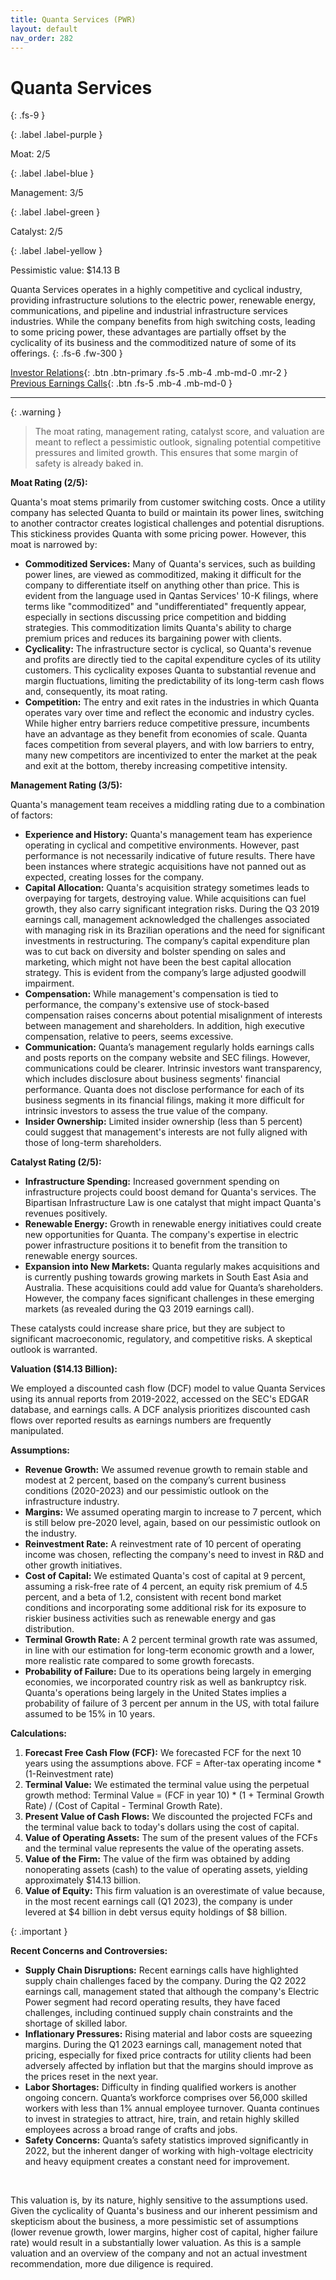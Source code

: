 ```yaml
---
title: Quanta Services (PWR)
layout: default
nav_order: 282
---
```


# Quanta Services
{: .fs-9 }

{: .label .label-purple }

Moat: 2/5

{: .label .label-blue }

Management: 3/5

{: .label .label-green }

Catalyst: 2/5

{: .label .label-yellow }

Pessimistic value: $14.13 B

Quanta Services operates in a highly competitive and cyclical industry, providing infrastructure solutions to the electric power, renewable energy, communications, and pipeline and industrial infrastructure services industries. While the company benefits from high switching costs, leading to some pricing power, these advantages are partially offset by the cyclicality of its business and the commoditized nature of some of its offerings.
{: .fs-6 .fw-300 }

[Investor Relations](https://www.google.com/search?q=PWR+investor+relations){: .btn .btn-primary .fs-5 .mb-4 .mb-md-0 .mr-2 }
[Previous Earnings Calls](https://discountingcashflows.com/company/PWR/transcripts/){: .btn .fs-5 .mb-4 .mb-md-0 }

---

{: .warning } 
>The moat rating, management rating, catalyst score, and valuation are meant to reflect a pessimistic outlook, signaling potential competitive pressures and limited growth. This ensures that some margin of safety is already baked in.


**Moat Rating (2/5):**

Quanta's moat stems primarily from customer switching costs. Once a utility company has selected Quanta to build or maintain its power lines, switching to another contractor creates logistical challenges and potential disruptions. This stickiness provides Quanta with some pricing power.  However, this moat is narrowed by:

* **Commoditized Services:** Many of Quanta's services, such as building power lines, are viewed as commoditized, making it difficult for the company to differentiate itself on anything other than price. This is evident from the language used in Qantas Services' 10-K filings, where terms like "commoditized" and "undifferentiated" frequently appear, especially in sections discussing price competition and bidding strategies. This commoditization limits Quanta's ability to charge premium prices and reduces its bargaining power with clients.
* **Cyclicality:** The infrastructure sector is cyclical, so Quanta's revenue and profits are directly tied to the capital expenditure cycles of its utility customers. This cyclicality exposes Quanta to substantial revenue and margin fluctuations, limiting the predictability of its long-term cash flows and, consequently, its moat rating.
* **Competition:** The entry and exit rates in the industries in which Quanta operates vary over time and reflect the economic and industry cycles.  While higher entry barriers reduce competitive pressure, incumbents have an advantage as they benefit from economies of scale. Quanta faces competition from several players, and with low barriers to entry, many new competitors are incentivized to enter the market at the peak and exit at the bottom, thereby increasing competitive intensity.

**Management Rating (3/5):**

Quanta's management team receives a middling rating due to a combination of factors:

* **Experience and History:** Quanta's management team has experience operating in cyclical and competitive environments. However, past performance is not necessarily indicative of future results.  There have been instances where strategic acquisitions have not panned out as expected, creating losses for the company.
* **Capital Allocation:** Quanta's acquisition strategy sometimes leads to overpaying for targets, destroying value.  While acquisitions can fuel growth, they also carry significant integration risks. During the Q3 2019 earnings call, management acknowledged the challenges associated with managing risk in its Brazilian operations and the need for significant investments in restructuring. The company’s capital expenditure plan was to cut back on diversity and bolster spending on sales and marketing, which might not have been the best capital allocation strategy. This is evident from the company’s large adjusted goodwill impairment. 
* **Compensation:**  While management's compensation is tied to performance, the company's extensive use of stock-based compensation raises concerns about potential misalignment of interests between management and shareholders. In addition, high executive compensation, relative to peers, seems excessive.
* **Communication:** Quanta’s management regularly holds earnings calls and posts reports on the company website and SEC filings. However, communications could be clearer. Intrinsic investors want transparency, which includes disclosure about business segments' financial performance. Quanta does not disclose performance for each of its business segments in its financial filings, making it more difficult for intrinsic investors to assess the true value of the company.
* **Insider Ownership:** Limited insider ownership (less than 5 percent) could suggest that management's interests are not fully aligned with those of long-term shareholders. 

**Catalyst Rating (2/5):**

* **Infrastructure Spending:** Increased government spending on infrastructure projects could boost demand for Quanta's services. The Bipartisan Infrastructure Law is one catalyst that might impact Quanta's revenues positively.
* **Renewable Energy:** Growth in renewable energy initiatives could create new opportunities for Quanta.  The company's expertise in electric power infrastructure positions it to benefit from the transition to renewable energy sources.
* **Expansion into New Markets:** Quanta regularly makes acquisitions and is currently pushing towards growing markets in South East Asia and Australia. These acquisitions could add value for Quanta’s shareholders. However, the company faces significant challenges in these emerging markets (as revealed during the Q3 2019 earnings call).

These catalysts could increase share price, but they are subject to significant macroeconomic, regulatory, and competitive risks.  A skeptical outlook is warranted.

**Valuation ($14.13 Billion):**

We employed a discounted cash flow (DCF) model to value Quanta Services using its annual reports from 2019-2022, accessed on the SEC's EDGAR database, and earnings calls.  A DCF analysis prioritizes discounted cash flows over reported results as earnings numbers are frequently manipulated. 

**Assumptions:**

* **Revenue Growth:** We assumed revenue growth to remain stable and modest at 2 percent, based on the company’s current business conditions (2020-2023) and our pessimistic outlook on the infrastructure industry.
* **Margins:** We assumed operating margin to increase to 7 percent, which is still below pre-2020 level, again, based on our pessimistic outlook on the industry.
* **Reinvestment Rate:**  A reinvestment rate of 10 percent of operating income was chosen, reflecting the company's need to invest in R&D and other growth initiatives.
* **Cost of Capital:** We estimated Quanta's cost of capital at 9 percent, assuming a risk-free rate of 4 percent, an equity risk premium of 4.5 percent, and a beta of 1.2, consistent with recent bond market conditions and incorporating some additional risk for its exposure to riskier business activities such as renewable energy and gas distribution.
* **Terminal Growth Rate:** A 2 percent terminal growth rate was assumed, in line with our estimation for long-term economic growth and a lower, more realistic rate compared to some growth forecasts.
* **Probability of Failure:** Due to its operations being largely in emerging economies, we incorporated country risk as well as bankruptcy risk.  Quanta's operations being largely in the United States implies a probability of failure of 3 percent per annum in the US, with total failure assumed to be 15% in 10 years.


**Calculations:**

1. **Forecast Free Cash Flow (FCF):**  We forecasted FCF for the next 10 years using the assumptions above.  FCF = After-tax operating income * (1-Reinvestment rate)
2. **Terminal Value:** We estimated the terminal value using the perpetual growth method: Terminal Value = (FCF in year 10) * (1 + Terminal Growth Rate) / (Cost of Capital - Terminal Growth Rate).
3. **Present Value of Cash Flows:** We discounted the projected FCFs and the terminal value back to today's dollars using the cost of capital.
4. **Value of Operating Assets:** The sum of the present values of the FCFs and the terminal value represents the value of the operating assets.
5. **Value of the Firm:**  The value of the firm was obtained by adding nonoperating assets (cash) to the value of operating assets, yielding approximately $14.13 billion.
6. **Value of Equity:** This firm valuation is an overestimate of value because, in the most recent earnings call (Q1 2023), the company is under levered at $4 billion in debt versus equity holdings of $8 billion. 

{: .important }

**Recent Concerns and Controversies:**

* **Supply Chain Disruptions:** Recent earnings calls have highlighted supply chain challenges faced by the company. During the Q2 2022 earnings call, management stated that although the company's Electric Power segment had record operating results, they have faced challenges, including continued supply chain constraints and the shortage of skilled labor. 
* **Inflationary Pressures:**  Rising material and labor costs are squeezing margins.  During the Q1 2023 earnings call, management noted that pricing, especially for fixed price contracts for utility clients had been adversely affected by inflation but that the margins should improve as the prices reset in the next year.
* **Labor Shortages:** Difficulty in finding qualified workers is another ongoing concern. Quanta’s workforce comprises over 56,000 skilled workers with less than 1% annual employee turnover. Quanta continues to invest in strategies to attract, hire, train, and retain highly skilled employees across a broad range of crafts and jobs.  
* **Safety Concerns:** Quanta’s safety statistics improved significantly in 2022, but the inherent danger of working with high-voltage electricity and heavy equipment creates a constant need for improvement.

<br>


This valuation is, by its nature, highly sensitive to the assumptions used.  Given the cyclicality of Quanta's business and our inherent pessimism and skepticism about the business, a more pessimistic set of assumptions (lower revenue growth, lower margins, higher cost of capital, higher failure rate) would result in a substantially lower valuation. As this is a sample valuation and an overview of the company and not an actual investment recommendation, more due diligence is required.